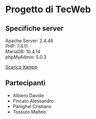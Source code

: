 # Progetto di TecWeb

## Specifiche server

Apache Server: 2.4.46  
PHP: 7.4.11  
MariaDB: 10.4.14  
phpMyAdmin: 5.0.3  

[Scarica Xampp](https://www.apachefriends.org/xampp-files/7.4.11/xampp-windows-x64-7.4.11-0-VC15-installer.exe)

## Partecipanti

- Albiero Davide
- Fincato Alessandro
- Panighel Cristiano
- Tossuto Matteo